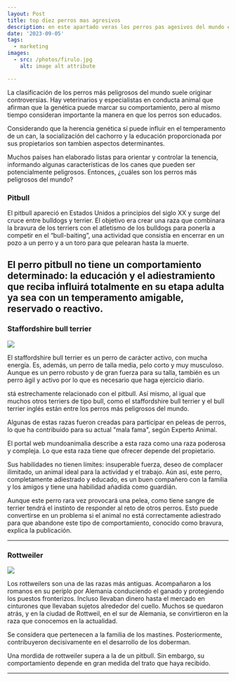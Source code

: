 ```yaml
---
layout: Post
title: top diez perros mas agresivos
description: en este apartado veras los perros pas agesivos del mundo enlistados dependiendo de su agresividad
date: '2023-09-05'
tags:
  - marketing
images:
  - src: /photos/firulo.jpg
    alt: image alt attribute

---
```



La clasificación de los perros más peligrosos del mundo suele originar controversias. Hay veterinarios y especialistas en conducta animal que afirman que la genética puede marcar su comportamiento, pero al mismo tiempo consideran importante la manera en que los perros son educados.

Considerando que la herencia genética sí puede influir en el temperamento de un can, la socialización del cachorro y la educación proporcionada por sus propietarios son tambien aspectos determinantes.

Muchos países han elaborado listas para orientar y controlar la tenencia, informando algunas características de los canes que pueden ser potencialmente peligrosos. Entonces, ¿cuáles son los perros más peligrosos del mundo?

### Pitbull

El pitbull apareció en Estados Unidos a principios del siglo XX y surge del cruce entre bulldogs y terrier. El objetivo era crear una raza que combinara la bravura de los terriers con el atletismo de los bulldogs para ponerla a competir en el “bull-baiting”, una actividad que consistía en encerrar en un pozo a un perro y a un toro para que pelearan hasta la muerte.

El perro pitbull no tiene un comportamiento determinado: la educación y el adiestramiento que reciba influirá totalmente en su etapa adulta ya sea con un temperamento amigable, reservado o reactivo.
---

### Staffordshire bull terrier

![](/photos/firulo.jpeg)


El staffordshire bull terrier es un perro de carácter activo, con mucha energía. Es, además, un perro de talla media, pelo corto y muy musculoso. Aunque es un perro robusto y de gran fuerza para su talla, también es un perro ágil y activo por lo que es necesario que haga ejercicio diario.

 stá estrechamente relacionado con el pitbull. Así mismo, al igual que muchos otros terriers de tipo bull, como el staffordshire bull terrier  y el bull terrier inglés están entre los perros más peligrosos del mundo.

Algunas de estas razas fueron creadas para participar en peleas de perros, lo que ha contribuido para su actual "mala fama", según Experto Animal.

El portal web mundoanimalia describe a esta raza como una raza poderosa y compleja. Lo que esta raza tiene que ofrecer depende del propietario.

Sus habilidades no tienen límites: insuperable fuerza, deseo de complacer ilimitado, un animal ideal para la actividad y el trabajo. Aún así, este perro, completamente adiestrado y educado, es un buen compañero con la familia y los amigos y tiene una habilidad añadida como guardián.

Aunque este perro rara vez provocará una pelea, como tiene sangre de terrier tendrá el instinto de responder al reto de otros perros. Esto puede convertirse en un problema si el animal no está correctamente adiestrado para que abandone este tipo de comportamiento, conocido como bravura, explica la publicación.

---

### Rottweiler

![](/photos/wili.jpeg)

Los rottweilers son una de las razas más antiguas. Acompañaron a los romanos en su periplo por Alemania conduciendo el ganado y protegiendo los puestos fronterizos. Incluso llevaban dinero hasta el mercado en cinturones que llevaban sujetos alrededor del cuello. Muchos se quedaron atrás, y en la ciudad de Rottweil, en el sur de Alemania, se convirtieron en la raza que conocemos en la actualidad.

Se considera que pertenecen a la familia de los mastines. Posteriormente, contribuyeron decisivamente en el desarrollo de los doberman.

Una mordida de rottweiler supera a la de un pitbull. Sin embargo, su comportamiento depende en gran medida del trato que haya recibido.

---

